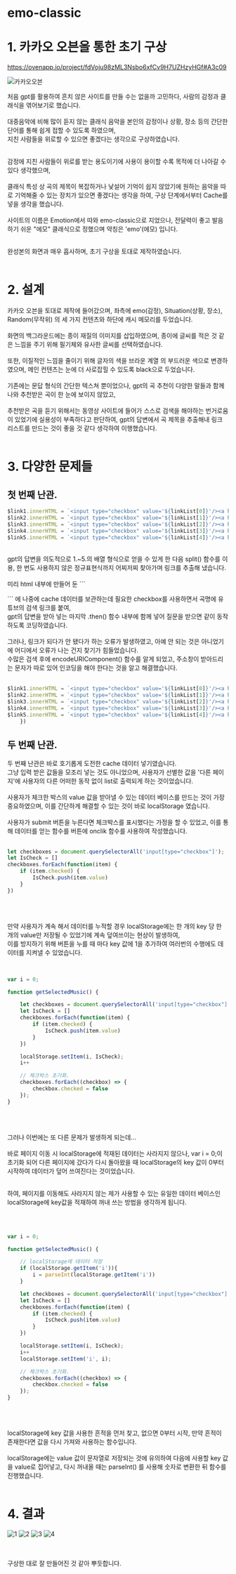 # emo-classic

# 1. 카카오 오븐을 통한 초기 구상
https://ovenapp.io/project/fdVoju98zML3Nsbo6xfCv9H7UZHzyHGf#A3c09

![카카오오븐](./img/카카오오븐.png)

처음 gpt를 활용하여 흔치 않은 사이트를 만들 수는 없을까 고민하다, 사람의 감정과 클래식을 엮어보기로 했습니다.
<br>
<br>
대중음악에 비해 많이 듣지 않는 클래식 음악을 본인의 감정이나 상황, 장소 등의 간단한 단어를 통해 쉽게 접할 수 있도록 하였으며,<br>
지친 사람들을 위로할 수 있으면 좋겠다는 생각으로 구상하였습니다.<br>
<br>

감정에 지친 사람들이 위로를 받는 용도이기에 사용이 용이할 수록 목적에 더 나아갈 수 있다 생각했으며,<br>
<br>
클래식 특성 상 곡의 제목이 복잡하거나 낯설어 기억이 쉽지 않았기에 원하는 음악을 따로 기억해줄 수 있는 장치가 있으면 좋겠다는 생각을 하여, 구상 단계에서부터 Cache를 넣을 생각을 했습니다.
<br>
<br>
사이트의 이름은 Emotion에서 따와 emo-classic으로 지었으나, 전달력이 좋고 발음하기 쉬운 "에모" 클래식으로 정했으며 약칭은 'emo'(에모) 입니다.
<br>
<br>

완성본의 화면과 매우 흡사하며, 초기 구상을 토대로 제작하였습니다.
<br>
<br>
# 2. 설계
카카오 오븐을 토대로 제작에 들어갔으며, 좌측에 emo(감정), Situation(상황, 장소), Random(무작위) 의 세 가지 컨텐츠와 하단에 캐시 메모리를 두었습니다.
<br>
<br>
화면의 백그라운드에는 종이 재질의 이미지를 삽입하였으며, 종이에 글씨를 적은 것 같은 느낌을 주기 위해 필기체와 유사한 글씨를 선택하였습니다.
<br>
<br>
또한, 이질적인 느낌을 줄이기 위해 글자의 색을 브라운 계열 의 부드러운 색으로 변경하였으며, 메인 컨텐츠는 눈에 더 사로잡힐 수 있도록 black으로 두었습니다.
<br>
<br>
기존에는 문답 형식의 간단한 텍스쳐 뿐이었으나, gpt의 곡 추천이 다양한 말들과 함께 나와 추천받은 곡이 한 눈에 보이지 않았고,<br>
<br>
추천받은 곡을 듣기 위해서는 동영상 사이트에 들어가 스스로 검색을 해야하는 번거로움이 있었기에 실용성이 부족하다고 판단하여, gpt의 답변에서 곡 제목을 추출해내 링크 리스트를 만드는 것이 좋을 것 같다 생각하여 이행했습니다.
<br>
<br>

# 3. 다양한 문제들
## 첫 번째 난관.

```js
$link1.innerHTML = `<input type="checkbox" value='${linkList[0]}'/><a href="https://www.youtube.com/results?search_query= ${linkList[0]}" target="_blank">${linkList[0]}</a>`
$link2.innerHTML = `<input type="checkbox" value='${linkList[1]}'/><a href="https://www.youtube.com/results?search_query= ${linkList[1]}" target="_blank">${linkList[1]}</a>`
$link3.innerHTML = `<input type="checkbox" value='${linkList[2]}'/><a href="https://www.youtube.com/results?search_query= ${linkList[2]}" target="_blank">${linkList[2]}</a>`
$link4.innerHTML = `<input type="checkbox" value='${linkList[3]}'/><a href="https://www.youtube.com/results?search_query= ${linkList[3]}" target="_blank">${linkList[3]}</a>`
$link5.innerHTML = `<input type="checkbox" value='${linkList[4]}'/><a href="https://www.youtube.com/results?search_query= ${linkList[4]}" target="_blank">${linkList[4]}</a>`
```
<br>
gpt의 답변을 의도적으로 1.~5.의 배열 형식으로 얻을 수 있게 한 다음 split() 함수를 이용, 한 번도 사용하지 않은 정규표현식까지 어찌저찌 찾아가며 링크를 추출해 냈습니다.
<br>
<br>
미리 html 내부에 만들어 둔 ```<ul></ul>``` 에 나중에 cache 데이터를 보관하는데 필요한 checkbox를 사용하면서 곡명에 유튜브의 검색 링크를 붙여,
<br>
gpt의 답변을 받아 넣는 마지막 .then() 함수 내부에 함께 넣어 질문을 받으면 같이 동작하도록 코딩하였습니다.
<br>
<br>
그러나, 링크가 되다가 안 됐다가 하는 오류가 발생하였고, 아예 안 되는 것은 아니었기에 어디에서 오류가 나는 건지 찾기가 힘들었습니다.
<br>
수많은 검색 후에 encodeURIComponent() 함수를 알게 되었고, 주소창이 받아드리는 문자가 따로 있어 인코딩을 해야 한다는 것을 알고 해결했습니다.
<br>
<br>

```js
$link1.innerHTML = `<input type="checkbox" value='${linkList[0]}'/><a href="https://www.youtube.com/results?search_query= ${encodeURIComponent(linkList[0])}" target="_blank">${linkList[0]}</a>`
$link2.innerHTML = `<input type="checkbox" value='${linkList[1]}'/><a href="https://www.youtube.com/results?search_query= ${encodeURIComponent(linkList[1])}" target="_blank">${linkList[1]}</a>`
$link3.innerHTML = `<input type="checkbox" value='${linkList[2]}'/><a href="https://www.youtube.com/results?search_query= ${encodeURIComponent(linkList[2])}" target="_blank">${linkList[2]}</a>`
$link4.innerHTML = `<input type="checkbox" value='${linkList[3]}'/><a href="https://www.youtube.com/results?search_query= ${encodeURIComponent(linkList[3])}" target="_blank">${linkList[3]}</a>`
$link5.innerHTML = `<input type="checkbox" value='${linkList[4]}'/><a href="https://www.youtube.com/results?search_query= ${encodeURIComponent(linkList[4])}" target="_blank">${linkList[4]}</a>`
    })
```

## 두 번째 난관.

두 번째 난관은 바로 호기롭게 도전한 cache 데이터 넣기였습니다.<br>
그냥 입력 받은 값들을 모조리 넣는 것도 아니었으며, 사용자가 선별한 값을 '다른 페이지'에 사용자의 다른 어떠한 동작 없이 list로 출력되게 하는 것이었습니다.
<br>
<br>
사용자가 체크한 박스의 value 값을 받아낼 수 있는 데이터 베이스를 만드는 것이 가장 중요하였으며, 이를 간단하게 해결할 수 있는 것이 바로 localStorage 였습니다.
<br>
<br>
사용자가 submit 버튼을 누른다면 체크박스를 표시했다는 가정을 할 수 있었고, 이를 통해 데이터를 얻는 함수를 버튼에 onclik 함수를 사용하여 작성했습니다.
<br>
<br>

```js
let checkboxes = document.querySelectorAll('input[type="checkbox"]');
let IsCheck = []
checkboxes.forEach(function(item) {
    if (item.checked) {
        IsCheck.push(item.value)
    }
})
```
<br>
<br>

만약 사용자가 계속 해서 데이터를 누적할 경우 localStorage에는 한 개의 key 당 한 개의 value만 저장될 수 있었기에 계속 덮여쓰이는 현상이 발생하여,<br>
이를 방지하기 위해 버튼을 누를 때 마다 key 값에 1을 추가하여 여러번의 수행에도 데이터를 지켜낼 수 있었습니다.
<br>
<br>

```js

var i = 0;

function getSelectedMusic() {

    let checkboxes = document.querySelectorAll('input[type="checkbox"]');
    let IsCheck = []
    checkboxes.forEach(function(item) {
        if (item.checked) {
            IsCheck.push(item.value)
        }
    })

    localStorage.setItem(i, IsCheck);
    i++

    // 체크박스 초기화.
    checkboxes.forEach((checkbox) => {
        checkbox.checked = false
    });
}
```
<br>
<br>

그러나 이번에는 또 다른 문제가 발생하게 되는데...<br>
<br>
바로 페이지 이동 시 localStorage에 적재된 데이터는 사라지지 않으나, var i = 0;이 초기화 되어 다른 페이지에 갔다가 다시 돌아왔을 때 localStorage의 key 값이 0부터 시작하여 데이터가 덮어 쓰여진다는 것이었습니다.
<br>
<br>

하여, 페이지를 이동해도 사라지지 않는 제가 사용할 수 있는 유일한 데이터 베이스인 localStorage에 key값을 적재하여 꺼내 쓰는 방법을 생각하게 됩니다.

<br>
<br>

```js
var i = 0;

function getSelectedMusic() {

    // localStorage에 데이터 저장
    if (localStorage.getItem('i')){
        i = parseInt(localStorage.getItem('i'))
    }

    let checkboxes = document.querySelectorAll('input[type="checkbox"]');
    let IsCheck = []
    checkboxes.forEach(function(item) {
        if (item.checked) {
            IsCheck.push(item.value)
        }
    })

    localStorage.setItem(i, IsCheck);
    i++
    localStorage.setItem('i', i);

    // 체크박스 초기화.
    checkboxes.forEach((checkbox) => {
        checkbox.checked = false
    });
}
```
<br>
<br>

localStorage에 key 값을 사용한 흔적을 먼저 찾고, 없으면 0부터 시작, 만약 흔적이 존재한다면 값을 다시 가져와 사용하는 함수입니다.
<br>
<br>
localStorage에는 value 값이 문자열로 저장되는 것에 유의하여 다음에 사용할 key 값을 value로 집어넣고, 다시 꺼내올 때는 parseInt() 를 사용해 숫자로 변환한 뒤 함수를 진행했습니다.
<br>
<br>

# 4. 결과
![1](./img/1.png)
![2](./img/2.png)
![3](./img/3.png)
![4](./img/4.png)

<br>
<br>
구상한 대로 잘 만들어진 것 같아 뿌듯합니다.
<br>



